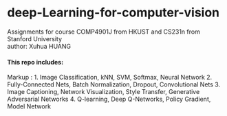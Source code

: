 # deep-Learning-for-computer-vision
Assignments for course COMP4901J from HKUST and CS231n from Stanford University<br />
author: Xuhua HUANG

#### This repo includes: #### 
Markup : 1. Image Classification, kNN, SVM, Softmax, Neural Network
         2. Fully-Connected Nets, Batch Normalization, Dropout, Convolutional Nets
         3. Image Captioning, Network Visualization, Style Transfer, Generative Adversarial Networks
         4. Q-learning, Deep Q-Networks, Policy Gradient, Model Network

